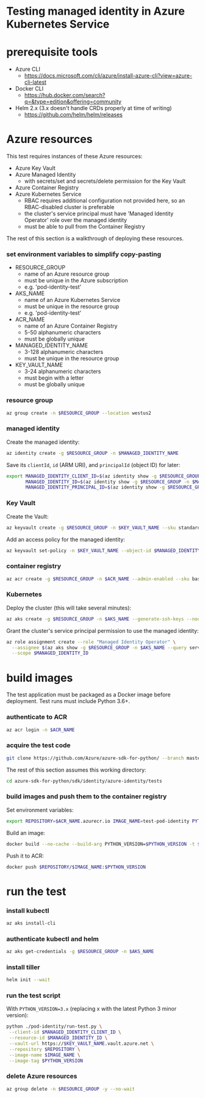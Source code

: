 # Testing managed identity in Azure Kubernetes Service

# prerequisite tools
- Azure CLI
  - https://docs.microsoft.com/cli/azure/install-azure-cli?view=azure-cli-latest
- Docker CLI
  - https://hub.docker.com/search?q=&type=edition&offering=community
- Helm 2.x (3.x doesn't handle CRDs properly at time of writing)
  - https://github.com/helm/helm/releases


# Azure resources
This test requires instances of these Azure resources:
- Azure Key Vault
- Azure Managed Identity
  - with secrets/set and secrets/delete permission for the Key Vault
- Azure Container Registry
- Azure Kubernetes Service
  - RBAC requires additional configuration not provided here, so an RBAC-disabled cluster is preferable
  - the cluster's service principal must have 'Managed Identity Operator' role over the managed identity
  - must be able to pull from the Container Registry

The rest of this section is a walkthrough of deploying these resources.

### set environment variables to simplify copy-pasting
- RESOURCE_GROUP
  - name of an Azure resource group
  - must be unique in the Azure subscription
  - e.g. 'pod-identity-test'
- AKS_NAME
  - name of an Azure Kubernetes Service
  - must be unique in the resource group
  - e.g. 'pod-identity-test'
- ACR_NAME
  - name of an Azure Container Registry
  - 5-50 alphanumeric characters
  - must be globally unique
- MANAGED_IDENTITY_NAME
  - 3-128 alphanumeric characters
  - must be unique in the resource group
- KEY_VAULT_NAME
  - 3-24 alphanumeric characters
  - must begin with a letter
  - must be globally unique

### resource group
```sh
az group create -n $RESOURCE_GROUP --location westus2
```

### managed identity
Create the managed identity:
```sh
az identity create -g $RESOURCE_GROUP -n $MANAGED_IDENTITY_NAME
```

Save its `clientId`, `id` (ARM URI), and `principalId` (object ID) for later:
```sh
export MANAGED_IDENTITY_CLIENT_ID=$(az identity show -g $RESOURCE_GROUP -n $MANAGED_IDENTITY_NAME --query clientId -o tsv) \
       MANAGED_IDENTITY_ID=$(az identity show -g $RESOURCE_GROUP -n $MANAGED_IDENTITY_NAME --query id -o tsv) \
       MANAGED_IDENTITY_PRINCIPAL_ID=$(az identity show -g $RESOURCE_GROUP -n $MANAGED_IDENTITY_NAME --query principalId -o tsv)
```

### Key Vault
Create the Vault:
```sh
az keyvault create -g $RESOURCE_GROUP -n $KEY_VAULT_NAME --sku standard
```

Add an access policy for the managed identity:
```sh
az keyvault set-policy -n $KEY_VAULT_NAME --object-id $MANAGED_IDENTITY_PRINCIPAL_ID --secret-permissions list
```

### container registry
```sh
az acr create -g $RESOURCE_GROUP -n $ACR_NAME --admin-enabled --sku basic
```

### Kubernetes
Deploy the cluster (this will take several minutes):
```sh
az aks create -g $RESOURCE_GROUP -n $AKS_NAME --generate-ssh-keys --node-count 1 --disable-rbac --attach-acr $ACR_NAME
```

Grant the cluster's service principal permission to use the managed identity:
```sh
az role assignment create --role "Managed Identity Operator" \
  --assignee $(az aks show -g $RESOURCE_GROUP -n $AKS_NAME --query servicePrincipalProfile.clientId -o tsv) \
  --scope $MANAGED_IDENTITY_ID
```


# build images
The test application must be packaged as a Docker image before deployment.
Test runs must include Python 3.6+.

### authenticate to ACR
```sh
az acr login -n $ACR_NAME
```

### acquire the test code
```sh
git clone https://github.com/Azure/azure-sdk-for-python/ --branch master --single-branch --depth 1
```

The rest of this section assumes this working directory:
```sh
cd azure-sdk-for-python/sdk/identity/azure-identity/tests
```

### build images and push them to the container registry
Set environment variables:
```sh
export REPOSITORY=$ACR_NAME.azurecr.io IMAGE_NAME=test-pod-identity PYTHON_VERSION=3.9
```

Build an image:
```sh
docker build --no-cache --build-arg PYTHON_VERSION=$PYTHON_VERSION -t $REPOSITORY/$IMAGE_NAME:$PYTHON_VERSION ./managed-identity-live
```

Push it to ACR:
```sh
docker push $REPOSITORY/$IMAGE_NAME:$PYTHON_VERSION
```

# run the test

### install kubectl
```sh
az aks install-cli
```

### authenticate kubectl and helm
```sh
az aks get-credentials -g $RESOURCE_GROUP -n $AKS_NAME
```

### install tiller
```sh
helm init --wait
```

### run the test script
With `PYTHON_VERSION=3.x`
(replacing x with the latest Python 3 minor version):
```sh
python ./pod-identity/run-test.py \
 --client-id $MANAGED_IDENTITY_CLIENT_ID \
 --resource-id $MANAGED_IDENTITY_ID \
 --vault-url https://$KEY_VAULT_NAME.vault.azure.net \
 --repository $REPOSITORY \
 --image-name $IMAGE_NAME \
 --image-tag $PYTHON_VERSION
```

### delete Azure resources
```sh
az group delete -n $RESOURCE_GROUP -y --no-wait
```
